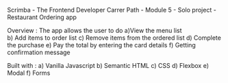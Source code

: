 Scrimba - The Frontend Developer Carrer Path - Module 5 - Solo project - Restaurant Ordering app 



Overview : The app allows the user to do 
a)View the menu list  
b) Add items to order list 
c) Remove items from the ordered list 
d) Complete the purchase 
e) Pay the total by entering the card details 
f) Getting confirmation message




Built with : 
a) Vanilla Javascript 
b) Semantic HTML 
c) CSS 
d) Flexbox 
e) Modal 
f) Forms
